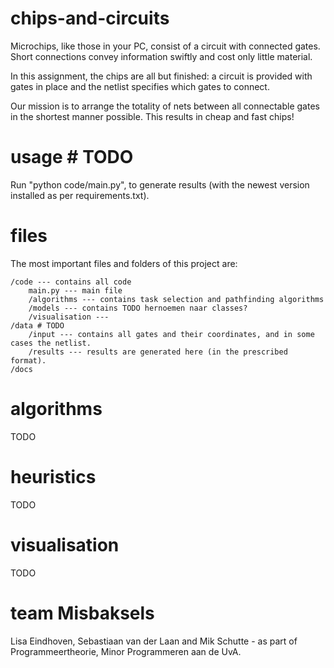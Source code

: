 # chips-and-circuits
Microchips, like those in your PC, consist of a circuit with connected gates. Short connections convey information swiftly and cost only little material.

In this assignment, the chips are all but finished: a circuit is provided with gates in place and the netlist specifies which gates to connect.

Our mission is to arrange the totality of nets between all connectable gates in the shortest manner possible. This results in cheap and fast chips!

# usage # TODO
Run "python code/main.py", to generate results (with the newest version installed as per requirements.txt).

# files
The most important files and folders of this project are:

    /code --- contains all code
        main.py --- main file
        /algorithms --- contains task selection and pathfinding algorithms
        /models --- contains TODO hernoemen naar classes?
        /visualisation ---
    /data # TODO
        /input --- contains all gates and their coordinates, and in some cases the netlist.
        /results --- results are generated here (in the prescribed format).
    /docs 

# algorithms 
TODO

# heuristics
TODO

# visualisation
TODO

# team Misbaksels
Lisa Eindhoven, Sebastiaan van der Laan and Mik Schutte - as part of Programmeertheorie, Minor Programmeren aan de UvA.
